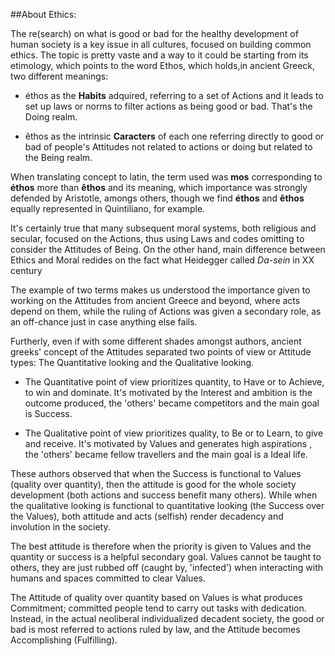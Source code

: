 ##About Ethics:

The re(search) on what is good or bad for the healthy development of human society is a key issue in all cultures, focused on building common ethics. The topic is pretty vaste and a way to it could be starting from its etimology, which points to the word Ethos, which holds,in ancient Greeck, two different meanings:

* éthos as the **Habits** adquired, referring to a set of Actions and it leads to set up laws or norms to filter actions as being good or bad. That's the Doing realm.

* êthos as the intrinsic **Caracters** of each one referring directly to good or bad of people's Attitudes not related to actions or doing but related to the Being realm. 

When translating concept to latin, the term used was **mos** corresponding to **éthos** more than **êthos** and its meaning, which importance was strongly defended by Aristotle, amongs others, though we find **éthos** and **êthos** equally represented in Quintiliano, for example.
 
It's certainly true that many subsequent moral systems, both religious and secular, focused on the Actions, thus using Laws and codes omitting to consider the Attitudes of Being. On the other hand, 
main difference between Ethics and Moral redides on the fact  what Heidegger called *Da-sein* in XX century

The example of two terms makes us understood the importance given to working on the Attitudes from ancient Greece and beyond,  where acts depend on them, while the ruling of Actions was given a secondary role, as an off-chance just in case anything else fails.

Furtherly, even if with some different shades amongst authors, ancient greeks' concept of the Attitudes separated two points of view or Attitude types: The Quantitative looking and the Qualitative looking.

* The Quantitative point of view prioritizes quantity, to Have or to Achieve, to win and dominate. It's motivated by the Interest and ambition is the outcome produced, the 'others' became competitors and the main goal is Success.

* The Qualitative point of view prioritizes quality, to Be or to Learn, to give and receive. It's motivated by Values and generates high aspirations , the 'others' became fellow travellers and the main goal is a Ideal life.

These authors observed that when the Success is functional to Values (quality over quantity), then the attitude is good for the whole society development (both actions and success benefit many others). While when the qualitative looking is functional to quantitative looking (the Success over the Values), both attitude and acts (selfish) render decadency and involution in the society.

The best attitude is therefore when the priority is given to Values and the quantity or success is a helpful secondary goal. Values cannot be taught to others, they are just rubbed off (caught by, 'infected') when interacting with humans and spaces committed to clear Values.

The Attitude of quality over quantity based on Values is what produces Commitment; committed people tend to carry out tasks with dedication. Instead, in the actual neoliberal individualized decadent society, the good or bad is most referred to actions ruled by law, and the Attitude becomes Accomplishing (Fulfilling).


